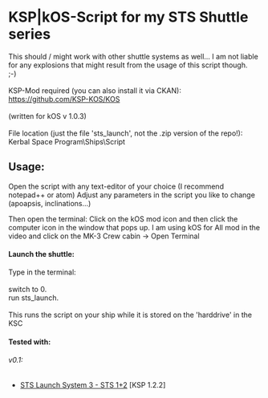 # KSP|kOS-Script for my STS Shuttle series
This should / might work with other shuttle systems as well... I am not liable for any explosions that might result from the usage of this script though.
<br />
;-)
<br />
<br />
KSP-Mod required (you can also install it via CKAN):<br />
https://github.com/KSP-KOS/KOS<br />
<br />
(written for kOS v 1.0.3)
<br />
<br />
File location (just the file 'sts_launch', not the .zip version of the repo!):<br />
Kerbal Space Program\Ships\Script

## Usage:
Open the script with any text-editor of your choice (I recommend notepad++ or atom)
Adjust any parameters in the script you like to change (apoapsis, inclinations...)

Then open the terminal: Click on the kOS mod icon and then click the computer icon in the window that pops up.
I am using kOS for All mod in the video and click on the MK-3 Crew cabin -> Open Terminal

#### Launch the shuttle:
Type in the terminal:
<br />
<br />
switch to 0.<br />
run sts_launch.<br />
<br />
This runs the script on your ship while it is stored on the 'harddrive' in the KSC
<br />

#### Tested with:
###### v0.1:
- [STS Launch System 3 - STS 1+2](https://kerbalx.com/Fulgora/STS-Launch-System-3---STS-1+2) [KSP 1.2.2]

